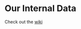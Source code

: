 # Our Internal Data

Check out the [wiki](https://github.com/saiaps/internal-docs/wiki/SAioPS-Wiki)
